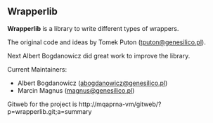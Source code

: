 Wrapperlib
-------------------------------------------------------------------------------

**Wrapperlib** is a library to write different types of wrappers.

The original code and ideas by Tomek Puton (tputon@genesilico.pl).

Next Albert Bogdanowicz did great work to improve the library.

Current Maintainers:

 * Albert Bogdanowicz (abogdanowicz@genesilico.pl)
 * Marcin Magnus (magnus@genesilico.pl)
 
Gitweb for the project is http://mqaprna-vm/gitweb/?p=wrapperlib.git;a=summary

